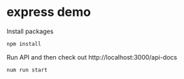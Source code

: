 # express demo

Install packages
```bash
npm install
```

Run API and then check out http://localhost:3000/api-docs
```bash
num run start
```